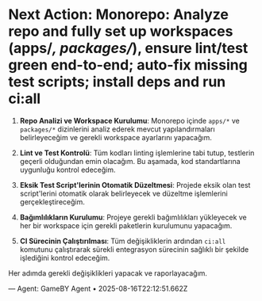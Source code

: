 # Next Action: Monorepo: Analyze repo and fully set up workspaces (apps/*, packages/*), ensure lint/test green end-to-end; auto-fix missing test scripts; install deps and run ci:all

1. **Repo Analizi ve Workspace Kurulumu**: Monorepo içinde `apps/*` ve `packages/*` dizinlerini analiz ederek mevcut yapılandırmaları belirleyeceğim ve gerekli workspace ayarlarını yapacağım.

2. **Lint ve Test Kontrolü**: Tüm kodları linting işlemlerine tabi tutup, testlerin geçerli olduğundan emin olacağım. Bu aşamada, kod standartlarına uygunluğu kontrol edeceğim.

3. **Eksik Test Script'lerinin Otomatik Düzeltmesi**: Projede eksik olan test script'lerini otomatik olarak belirleyecek ve düzeltme işlemlerini gerçekleştireceğim.

4. **Bağımlılıkların Kurulumu**: Projeye gerekli bağımlılıkları yükleyecek ve her bir workspace için gerekli paketlerin kurulumunu yapacağım.

5. **CI Sürecinin Çalıştırılması**: Tüm değişikliklerin ardından `ci:all` komutunu çalıştırarak sürekli entegrasyon sürecinin sağlıklı bir şekilde işlediğini kontrol edeceğim. 

Her adımda gerekli değişiklikleri yapacak ve raporlayacağım.

— Agent: GameBY Agent • 2025-08-16T22:12:51.662Z
